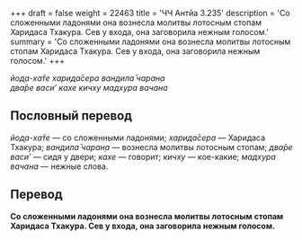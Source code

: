 +++
draft = false
weight = 22463
title = 'ЧЧ Антйа 3.235'
description = 'Со сложенными ладонями она вознесла молитвы лотосным стопам Харидаса Тхакура. Сев у входа, она заговорила нежным голосом.'
summary = 'Со сложенными ладонями она вознесла молитвы лотосным стопам Харидаса Тхакура. Сев у входа, она заговорила нежным голосом.'
+++

_йод̣а-ха̄те харида̄сера вандила̄ чаран̣а  
два̄ре васи’ кахе кичху мадхура вачана_

## Пословный перевод

_йод̣а_\-_ха̄те_ — со сложенными ладонями; _харида̄сера_ — Харидаса Тхакура; _вандила̄_ _чаран̣а_ — вознесла молитвы лотосным стопам; _два̄ре_ _васи’_ — сидя у двери; _кахе_ — говорит; _кичху_ — кое-какие; _мадхура_ _вачана_ — нежные слова.

## Перевод

**Со сложенными ладонями она вознесла молитвы лотосным стопам Харидаса Тхакура. Сев у входа, она заговорила нежным голосом.**
